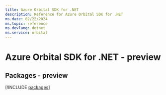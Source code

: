 ```yaml
---
title: Azure Orbital SDK for .NET
description: Reference for Azure Orbital SDK for .NET
ms.date: 02/22/2024
ms.topic: reference
ms.devlang: dotnet
ms.service: orbital
---
```

# Azure Orbital SDK for .NET - preview
## Packages - preview
[!INCLUDE [packages](orbital-index.md)]